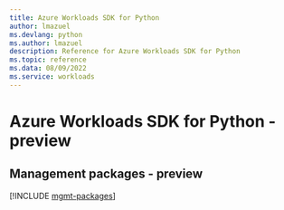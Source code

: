 ```yaml
---
title: Azure Workloads SDK for Python
author: lmazuel
ms.devlang: python
ms.author: lmazuel
description: Reference for Azure Workloads SDK for Python
ms.topic: reference
ms.data: 08/09/2022
ms.service: workloads
---
```

# Azure Workloads SDK for Python - preview

## Management packages - preview
[!INCLUDE [mgmt-packages](workloads-mgmt-index.md)]